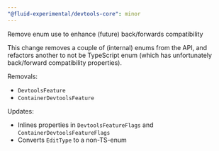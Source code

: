 ```yaml
---
"@fluid-experimental/devtools-core": minor
---
```


Remove enum use to enhance (future) back/forwards compatibility

This change removes a couple of (internal) enums from the API, and refactors another to not be TypeScript enum (which has unfortunately back/forward compatibility properties).

Removals:

-   `DevtoolsFeature`
-   `ContainerDevtoolsFeature`

Updates:

-   Inlines properties in `DevtoolsFeatureFlags` and `ContainerDevtoolsFeatureFlags`
-   Converts `EditType` to a non-TS-enum
